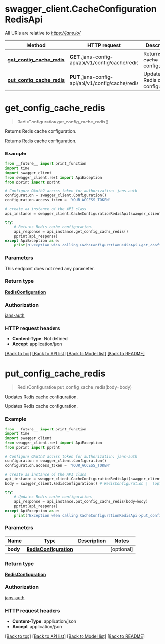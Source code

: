 # swagger_client.CacheConfigurationRedisApi

All URIs are relative to *https://jans.io/*

Method | HTTP request | Description
------------- | ------------- | -------------
[**get_config_cache_redis**](CacheConfigurationRedisApi.md#get_config_cache_redis) | **GET** /jans-config-api/api/v1/config/cache/redis | Returns Redis cache configuration.
[**put_config_cache_redis**](CacheConfigurationRedisApi.md#put_config_cache_redis) | **PUT** /jans-config-api/api/v1/config/cache/redis | Updates Redis cache configuration.

# **get_config_cache_redis**
> RedisConfiguration get_config_cache_redis()

Returns Redis cache configuration.

Returns Redis cache configuration.

### Example
```python
from __future__ import print_function
import time
import swagger_client
from swagger_client.rest import ApiException
from pprint import pprint

# Configure OAuth2 access token for authorization: jans-auth
configuration = swagger_client.Configuration()
configuration.access_token = 'YOUR_ACCESS_TOKEN'

# create an instance of the API class
api_instance = swagger_client.CacheConfigurationRedisApi(swagger_client.ApiClient(configuration))

try:
    # Returns Redis cache configuration.
    api_response = api_instance.get_config_cache_redis()
    pprint(api_response)
except ApiException as e:
    print("Exception when calling CacheConfigurationRedisApi->get_config_cache_redis: %s\n" % e)
```

### Parameters
This endpoint does not need any parameter.

### Return type

[**RedisConfiguration**](RedisConfiguration.md)

### Authorization

[jans-auth](../README.md#jans-auth)

### HTTP request headers

 - **Content-Type**: Not defined
 - **Accept**: application/json

[[Back to top]](#) [[Back to API list]](../README.md#documentation-for-api-endpoints) [[Back to Model list]](../README.md#documentation-for-models) [[Back to README]](../README.md)

# **put_config_cache_redis**
> RedisConfiguration put_config_cache_redis(body=body)

Updates Redis cache configuration.

Updates Redis cache configuration.

### Example
```python
from __future__ import print_function
import time
import swagger_client
from swagger_client.rest import ApiException
from pprint import pprint

# Configure OAuth2 access token for authorization: jans-auth
configuration = swagger_client.Configuration()
configuration.access_token = 'YOUR_ACCESS_TOKEN'

# create an instance of the API class
api_instance = swagger_client.CacheConfigurationRedisApi(swagger_client.ApiClient(configuration))
body = swagger_client.RedisConfiguration() # RedisConfiguration |  (optional)

try:
    # Updates Redis cache configuration.
    api_response = api_instance.put_config_cache_redis(body=body)
    pprint(api_response)
except ApiException as e:
    print("Exception when calling CacheConfigurationRedisApi->put_config_cache_redis: %s\n" % e)
```

### Parameters

Name | Type | Description  | Notes
------------- | ------------- | ------------- | -------------
 **body** | [**RedisConfiguration**](RedisConfiguration.md)|  | [optional] 

### Return type

[**RedisConfiguration**](RedisConfiguration.md)

### Authorization

[jans-auth](../README.md#jans-auth)

### HTTP request headers

 - **Content-Type**: application/json
 - **Accept**: application/json

[[Back to top]](#) [[Back to API list]](../README.md#documentation-for-api-endpoints) [[Back to Model list]](../README.md#documentation-for-models) [[Back to README]](../README.md)

